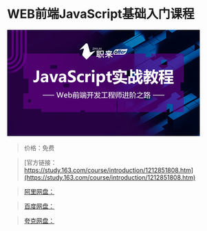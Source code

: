 # WEB前端JavaScript基础入门课程

![img](../../../assets/study163/free/a72df0e3482342b9bee30d9ba32bd369.jpg)

> 价格：免费

> [官方链接：https://study.163.com/course/introduction/1212851808.htm](https://study.163.com/course/introduction/1212851808.htm)

> [阿里网盘：]()

> [百度网盘：]()

> [夸克网盘：]()
